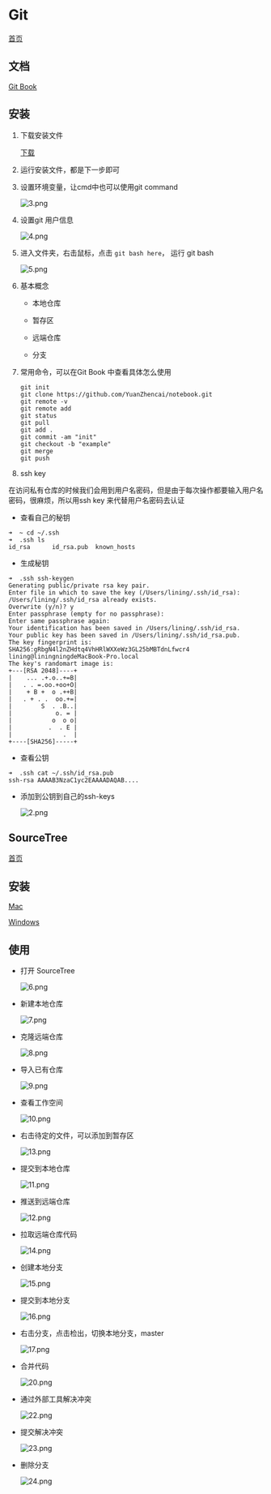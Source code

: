 # Git

[首页](https://git-scm.com/)

## 文档

[Git Book](https://git-scm.com/book/zh/v2)

## 安装

1.  下载安装文件

    [下载](https://git-scm.com/downloads)

2.  运行安装文件，都是下一步即可

3.  设置环境变量，让cmd中也可以使用git command

    ![3.png](3.png)
     
4.  设置git 用户信息

    ![4.png](4.png)

5.  进入文件夹，右击鼠标，点击 `git bash here`， 运行 git bash
    
    ![5.png](5.png)

6.  基本概念

    * 本地仓库
    
    * 暂存区
    
    * 远端仓库
    
    * 分支

7.  常用命令，可以在Git Book 中查看具体怎么使用

        git init
        git clone https://github.com/YuanZhencai/notebook.git
        git remote -v
        git remote add
        git status
        git pull
        git add .
        git commit -am "init"
        git checkout -b "example"
        git merge
        git push
8. ssh key

在访问私有仓库的时候我们会用到用户名密码，但是由于每次操作都要输入用户名密码，很麻烦，所以用ssh key 来代替用户名密码去认证

*   查看自己的秘钥

```
➜  ~ cd ~/.ssh
➜  .ssh ls
id_rsa      id_rsa.pub  known_hosts

```

*   生成秘钥

```
➜  .ssh ssh-keygen
Generating public/private rsa key pair.
Enter file in which to save the key (/Users/lining/.ssh/id_rsa):
/Users/lining/.ssh/id_rsa already exists.
Overwrite (y/n)? y
Enter passphrase (empty for no passphrase):
Enter same passphrase again:
Your identification has been saved in /Users/lining/.ssh/id_rsa.
Your public key has been saved in /Users/lining/.ssh/id_rsa.pub.
The key fingerprint is:
SHA256:gRbgN4l2nZHdtq4VhHRlWXXeWz3GL25bMBTdnLfwcr4 lining@liningningdeMacBook-Pro.local
The key's randomart image is:
+---[RSA 2048]----+
|    ... .+.o..+=B|
|   . . =.oo.+oo+O|
|    + B +  o .++B|
|   . + . .  oo.+=|
|        S  . .B..|
|            o. = |
|           o  o o|
|          .  . E |
|              .  |
+----[SHA256]-----+

```

*   查看公钥

```
➜  .ssh cat ~/.ssh/id_rsa.pub
ssh-rsa AAAAB3NzaC1yc2EAAAADAQAB....
```
*   添加到公钥到自己的ssh-keys

    ![2.png](2.png)

        
## SourceTree
   
[首页](https://www.sourcetreeapp.com/)

## 安装

[Mac](https://downloads.atlassian.com/software/sourcetree/SourceTree_2.6.2c.zip)

[Windows](https://downloads.atlassian.com/software/sourcetree/windows/ga/SourceTreeSetup-2.1.11.0.exe)

## 使用

* 打开 SourceTree

    ![6.png](6.png)

* 新建本地仓库

    ![7.png](7.png)
    
* 克隆远端仓库

    ![8.png](8.png)
    
* 导入已有仓库

    ![9.png](9.png)
    
* 查看工作空间

    ![10.png](10.png)
    
* 右击待定的文件，可以添加到暂存区

    ![13.png](13.png)

* 提交到本地仓库

    ![11.png](11.png)
    
* 推送到远端仓库

    ![12.png](12.png)

* 拉取远端仓库代码

    ![14.png](14.png)

* 创建本地分支

    ![15.png](15.png)
    
* 提交到本地分支

    ![16.png](16.png)
    
* 右击分支，点击检出，切换本地分支，master

    ![17.png](17.png)  
      
* 合并代码

    ![20.png](20.png)

* 通过外部工具解决冲突

    ![22.png](22.png)
    
* 提交解决冲突

    ![23.png](23.png)

* 删除分支

    ![24.png](24.png)
